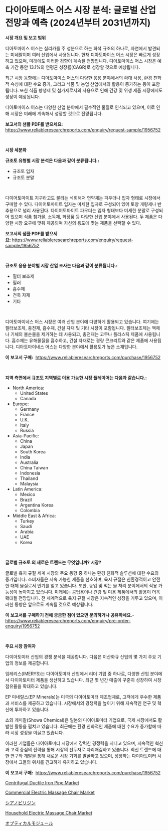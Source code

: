 <p><h1>다이아토매스 어스 시장 분석: 글로벌 산업 전망과 예측 (2024년부터 2031년까지)</h1></p><p><strong>시장 개요 및 보고 범위</strong></p>
<p><p>디아토마이스 어스는 실리카를 주 성분으로 하는 화석 규조의 하나로, 자연에서 발견되는 미네랄이며 여러 산업에서 사용됩니다. 현재 디아토마이스 어스 시장은 빠르게 성장하고 있으며, 미래에도 이러한 경향이 계속될 전망입니다. 디아토마이스 어스 시장은 예측 기간 동안 13.1%의 연평균 성장률(CAGR)로 성장할 것으로 예상됩니다. </p><p>최근 시장 동향에는 디아토마이스 어스의 다양한 응용 분야에서의 확대 사용, 환경 친화적 속성에 대한 수요 증가, 그리고 식품 및 농업 산업에서의 활용이 증가하는 등이 포함됩니다. 또한 식품 항생제 및 첨가제로서의 사용으로 인해 건강 및 위생 제품 시장에서도 성장이 예상됩니다.</p><p>디아토마이스 어스는 다양한 산업 분야에서 필수적인 물질로 인식되고 있으며, 이로 인해 시장은 미래에 계속해서 성장할 것으로 전망됩니다.</p></p>
<p><strong>보고서의 샘플 PDF를 받으세요:</strong> <a href="https://www.reliableresearchreports.com/enquiry/request-sample/1956752">https://www.reliableresearchreports.com/enquiry/request-sample/1956752</a></p>
<p>&nbsp;</p>
<p><strong>시장 세분화</strong></p>
<p><strong>규조토 유형별 시장 분석은 다음과 같이 분류됩니다.:</strong></p>
<p><ul><li>규조토 입자</li><li>규조토 분말</li></ul></p>
<p>&nbsp;</p>
<p><p>다이어토마이트 지구라고도 불리는 석회해저 연약체는 파우더나 입자 형태로 시장에서 구매할 수 있다. 다이어토마이트 입자는 미세한 입자로 구성되어 있어 토양 개량제나 반추용으로 널리 사용된다. 다이어토마이트 파우더는 입자 형태보다 미세한 분말로 구성되어 있으며 식품 첨가물, 소독제, 화장품 등 다양한 산업 분야에서 사용된다. 두 제품은 다양한 시장 요구에 맞춰 제공되며 자신의 용도에 맞는 제품을 선택할 수 있다.</p></p>
<p><strong>보고서의 샘플 PDF를 받으세요:</strong>&nbsp;<a href="https://www.reliableresearchreports.com/enquiry/request-sample/1956752">https://www.reliableresearchreports.com/enquiry/request-sample/1956752</a></p>
<p>&nbsp;</p>
<p><strong> 규조토 응용 분야별 시장 산업 조사는 다음과 같이 분류됩니다.:</strong></p>
<p><ul><li>필터 보조제</li><li>필러</li><li>흡수제</li><li>건축 자재</li><li>기타</li></ul></p>
<p>&nbsp;</p>
<p><p>디아토마이네스 어스 시장은 여러 산업 분야에 다양하게 활용되고 있습니다. 여기에는 필터보조제, 충전재, 흡수제, 건설 자재 및 기타 시장이 포함됩니다. 필터보조제는 액체나 기체의 불순물을 제거하는 데 사용되고, 충전재는 고무나 플라스틱 제품에 사용됩니다. 흡수제는 유해물질을 흡수하고, 건설 자재로는 경량 콘크리트와 같은 제품에 사용됩니다. 디아토마이네스 어스는 다양한 분야에서 활용도가 높은 소재입니다.</p></p>
<p><strong>이 보고서 구매:</strong>&nbsp; <a href="https://www.reliableresearchreports.com/purchase/1956752">https://www.reliableresearchreports.com/purchase/1956752</a></p>
<p>&nbsp;</p>
<p><strong>지역 측면에서 규조토 지역별로 이용 가능한 시장 플레이어는 다음과 같습니다.:</strong></p>
<p><ul>
    <li>
        North America:
        <ul>
            <li>United States</li>
            <li>Canada</li>
        </ul>
    </li>
    <li>
        Europe:
        <ul>
            <li>Germany</li>
            <li>France</li>
            <li>U.K.</li>
            <li>Italy</li>
            <li>Russia</li>
        </ul>
    </li>
    <li>
        Asia-Pacific:
        <ul>
            <li>China</li>
            <li>Japan</li>
            <li>South Korea</li>
            <li>India</li>
            <li>Australia</li>
            <li>China Taiwan</li>
            <li>Indonesia</li>
            <li>Thailand</li>
            <li>Malaysia</li>
        </ul>
    </li>
    <li>
        Latin America:
        <ul>
            <li>Mexico</li>
            <li>Brazil</li>
            <li>Argentina Korea</li>
            <li>Colombia</li>
        </ul>
    </li>
    <li>
        Middle East & Africa:
        <ul>
            <li>Turkey</li>
            <li>Saudi</li>
            <li>Arabia</li>
            <li>UAE</li>
            <li>Korea</li>
        </ul>
    </li>
    </ul></p>
<p>&nbsp;</p>
<p><strong>글로벌 규조토 의 새로운 트렌드는 무엇입니까? 시장?</strong></p>
<p><p>글로벌 육지 규절 세계 시장의 주요 동향 중 하나는 환경 친화적 솔루션에 대한 수요의 증가입니다. 소비자들은 지속 가능한 제품을 선호하며, 육지 규절은 친환경적이고 안전한 대체 물질로서 인기를 얻고 있습니다. 또한, 농업 및 먹는 물 처리 분야에서의 적용 가능성이 높아지고 있습니다. 미래에는 공업용이나 건강 및 미용 제품에서의 활용이 더욱 확대될 전망입니다. 전 세계적으로 육지 규절 시장은 지속적인 성장을 거두고 있으며, 이러한 동향은 앞으로도 계속될 것으로 예상됩니다.</p></p>
<p><strong>이 보고서를 구매하기 전에 궁금한 점이 있으면 문의하거나 공유하세요.</strong>- <a href="https://www.reliableresearchreports.com/enquiry/pre-order-enquiry/1956752">https://www.reliableresearchreports.com/enquiry/pre-order-enquiry/1956752</a></p>
<p>&nbsp;</p>
<p><strong>주요 시장 참여자</strong></p>
<p><p>다이아토미터 산업의 경쟁 분석을 제공합니다. 다음은 이산화규 산업의 몇 가지 주요 기업의 정보를 제공합니다.</p><p>임레리스(IMERYS)는 다이아토미터 산업에서 리더 기업 중 하나로, 다양한 산업 분야에서 다이아토미터 제품을 생산하고 있습니다. 최근 몇 년간 매출이 꾸준히 성장하여 시장 점유율을 확대하고 있습니다.</p><p>EP 미네럴스(EP Minerals)는 미국의 다이아토미터 제조업체로, 고객에게 우수한 제품과 서비스를 제공하고 있습니다. 시장에서의 경쟁력을 높이기 위해 지속적인 연구 및 혁신에 투자하고 있습니다.</p><p>쇼와 케미칼(Showa Chemical)은 일본의 다이아토미터 기업으로, 국제 시장에서도 활발한 활동을 펼치고 있습니다. 최근에는 환경 친화적인 제품에 대한 수요가 증가함에 따라 시장 성장을 이끌고 있습니다.</p><p>이러한 기업들은 다이아토미터 시장에서 강력한 경쟁력을 지니고 있으며, 지속적인 혁신과 고객 중심의 전략을 통해 시장의 선두자로 자리매김하고 있습니다. 최신 트렌드에 대한 연구와 개발을 통해 새로운 시장 기회를 발굴하고 있으며, 성장하는 다이아토미터 시장에서 그들의 위치를 견고하게 유지하고 있습니다.</p></p>
<p><strong>이 보고서 구매:</strong>&nbsp;&nbsp;<a href="https://www.reliableresearchreports.com/purchase/1956752">https://www.reliableresearchreports.com/purchase/1956752</a></p>
<p><p><a href="https://github.com/jhcraigie/Market-Research-Report-List-2/blob/main/centrifugal-ductile-iron-pipe-market.md">Centrifugal Ductile Iron Pipe Market</a></p><p><a href="https://issuu.com/reportprime-2/docs/commercial-electric-massage-chair-market-size-2030">Commercial Electric Massage Chair Market</a></p><p><a href="https://github.com/xnljig2898992/Market-Research-Report-List-1/blob/main/6742844194476.md">シアノピリジン</a></p><p><a href="https://issuu.com/reportprime-2/docs/household-electric-massage-chair-market-size-2030.">Household Electric Massage Chair Market</a></p><p><a href="https://github.com/adcxff01450218/Market-Research-Report-List-1/blob/main/9765517194477.md">オプティカルモジュール</a></p></p>
